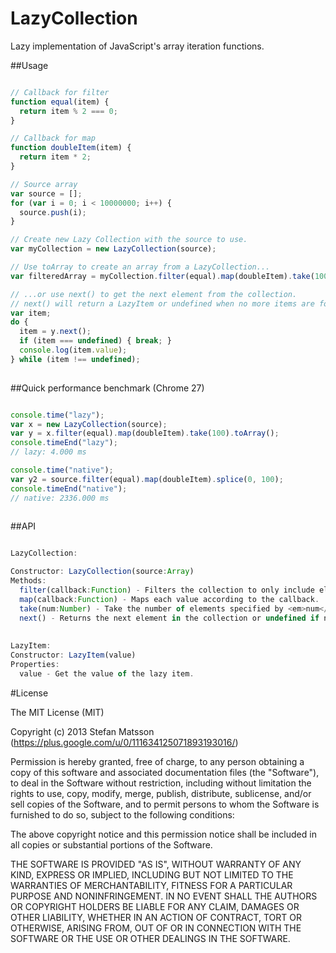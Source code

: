 LazyCollection
==============

Lazy implementation of JavaScript's array iteration functions.

##Usage

```javascript

// Callback for filter
function equal(item) {
  return item % 2 === 0;
}

// Callback for map
function doubleItem(item) {
  return item * 2;
}

// Source array
var source = [];
for (var i = 0; i < 10000000; i++) {
  source.push(i);
}

// Create new Lazy Collection with the source to use.
var myCollection = new LazyCollection(source);

// Use toArray to create an array from a LazyCollection...
var filteredArray = myCollection.filter(equal).map(doubleItem).take(100).toArray();

// ...or use next() to get the next element from the collection.
// next() will return a LazyItem or undefined when no more items are found.
var item;
do {
  item = y.next();
  if (item === undefined) { break; }
  console.log(item.value);
} while (item !== undefined);
 
```

##Quick performance benchmark (Chrome 27)

```javascript

console.time("lazy");
var x = new LazyCollection(source);
var y = x.filter(equal).map(doubleItem).take(100).toArray();
console.timeEnd("lazy");
// lazy: 4.000 ms

console.time("native");
var y2 = source.filter(equal).map(doubleItem).splice(0, 100);
console.timeEnd("native");
// native: 2336.000 ms
 
```

##API

```javascript

LazyCollection:

Constructor: LazyCollection(source:Array)
Methods:
  filter(callback:Function) - Filters the collection to only include elements where the callback returns true.
  map(callback:Function) - Maps each value according to the callback. 
  take(num:Number) - Take the number of elements specified by <em>num</em>.
  next() - Returns the next element in the collection or undefined if no more elements exist.
  
  
LazyItem:
Constructor: LazyItem(value)
Properties:
  value - Get the value of the lazy item.


```

#License

The MIT License (MIT)

Copyright (c) 2013 Stefan Matsson (https://plus.google.com/u/0/111634125071893193016/)

Permission is hereby granted, free of charge, to any person obtaining a copy
of this software and associated documentation files (the "Software"), to deal
in the Software without restriction, including without limitation the rights
to use, copy, modify, merge, publish, distribute, sublicense, and/or sell
copies of the Software, and to permit persons to whom the Software is
furnished to do so, subject to the following conditions:

The above copyright notice and this permission notice shall be included in
all copies or substantial portions of the Software.

THE SOFTWARE IS PROVIDED "AS IS", WITHOUT WARRANTY OF ANY KIND, EXPRESS OR
IMPLIED, INCLUDING BUT NOT LIMITED TO THE WARRANTIES OF MERCHANTABILITY,
FITNESS FOR A PARTICULAR PURPOSE AND NONINFRINGEMENT. IN NO EVENT SHALL THE
AUTHORS OR COPYRIGHT HOLDERS BE LIABLE FOR ANY CLAIM, DAMAGES OR OTHER
LIABILITY, WHETHER IN AN ACTION OF CONTRACT, TORT OR OTHERWISE, ARISING FROM,
OUT OF OR IN CONNECTION WITH THE SOFTWARE OR THE USE OR OTHER DEALINGS IN
THE SOFTWARE.
